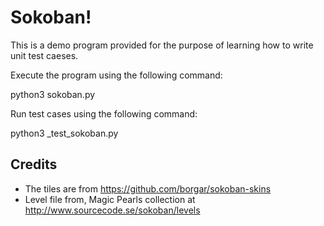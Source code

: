 # Sokoban!

This is a demo program provided for the purpose of learning how to
write unit test caeses.

Execute the program using the following command:

  python3 sokoban.py

Run test cases using the following command:

  python3 _test_sokoban.py

## Credits

  * The tiles are from https://github.com/borgar/sokoban-skins
  * Level file from, Magic Pearls collection at
    http://www.sourcecode.se/sokoban/levels

